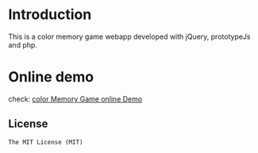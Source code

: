 # Introduction
This is a color memory game webapp developed with jQuery, prototypeJs and php.

# Online demo
check: [color Memory Game online Demo](http://williammer.github.io/colorMemGame/jquery-prototype-php)

## License
	The MIT License (MIT)
